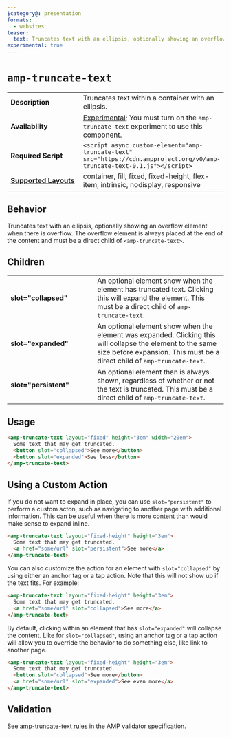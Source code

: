 ```yaml
---
$category@: presentation
formats:
  - websites
teaser:
  text: Truncates text with an ellipsis, optionally showing an overflow element.
experimental: true
---
```


<!--
Copyright 2019 The AMP HTML Authors. All Rights Reserved.

Licensed under the Apache License, Version 2.0 (the "License");
you may not use this file except in compliance with the License.
You may obtain a copy of the License at

      http://www.apache.org/licenses/LICENSE-2.0

Unless required by applicable law or agreed to in writing, software
distributed under the License is distributed on an "AS-IS" BASIS,
WITHOUT WARRANTIES OR CONDITIONS OF ANY KIND, either express or implied.
See the License for the specific language governing permissions and
limitations under the License.
-->

# `amp-truncate-text`

<table>
  <tr>
    <td width="40%"><strong>Description</strong></td>
    <td>Truncates text within a container with an ellipsis.</td>
  </tr>
  <tr>
    <td width="40%"><strong>Availability</strong></td>
    <td><div><a href="https://amp.dev/documentation/guides-and-tutorials/learn/experimental">Experimental</a>; You must turn on the <code>amp-truncate-text</code> experiment to use this component.</div></td>
  </tr>
  <tr>
    <td width="40%"><strong>Required Script</strong></td>
    <td><code>&lt;script async custom-element="amp-truncate-text" src="https://cdn.ampproject.org/v0/amp-truncate-text-0.1.js">&lt;/script></code></td>
  </tr>
  <tr>
    <td class="col-fourty"><strong><a href="https://amp.dev/documentation/guides-and-tutorials/develop/style_and_layout/control_layout">Supported Layouts</a></strong></td>
    <td>container, fill, fixed, fixed-height, flex-item, intrinsic, nodisplay, responsive</td>
  </tr>
</table>

## Behavior

Truncates text with an ellipsis, optionally showing an overflow element when
there is overflow. The overflow element is always placed at the end of the
content and must be a direct child of `<amp-truncate-text>`.

## Children

<table>
  <tr>
    <td width="40%"><strong>slot="collapsed"</strong></td>
    <td>An optional element show when the element has truncated text. Clicking
    this will expand the element. This must be a direct child of <code>amp-truncate-text</code>.</td>
  </tr>
  <tr>
    <td width="40%"><strong>slot="expanded"</strong></td>
    <td>An optional element show when the element was expanded. Clicking
    this will collapse the element to the same size before expansion. This must be a direct child of <code>amp-truncate-text</code>.</td>
  </tr>
  <tr>
    <td width="40%"><strong>slot="persistent"</strong></td>
    <td>An optional element than is always shown, regardless of whether or not the text is truncated. This must be a direct child of <code>amp-truncate-text</code>.</td>
  </tr>
</table>

## Usage

```html
<amp-truncate-text layout="fixed" height="3em" width="20em">
  Some text that may get truncated.
  <button slot="collapsed">See more</button>
  <button slot="expanded">See less</button>
</amp-truncate-text>
```

## Using a Custom Action

If you do not want to expand in place, you can use `slot="persistent"` to
perform a custom acton, such as navigating to another page with additional
information. This can be useful when there is more content than would make sense
to expand inline.

```html
<amp-truncate-text layout="fixed-height" height="3em">
  Some text that may get truncated.
  <a href="some/url" slot="persistent">See more</a>
</amp-truncate-text>
```

You can also customize the action for an element with `slot="collapsed"` by
using either an anchor tag or a tap action. Note that this will not show up if
the text fits. For example:

```html
<amp-truncate-text layout="fixed-height" height="3em">
  Some text that may get truncated.
  <a href="some/url" slot="collapsed">See more</a>
</amp-truncate-text>
```

By default, clicking within an element that has `slot="expanded"` will collapse
the content. Like for `slot="collapsed"`, using an anchor tag or a tap action
will allow you to override the behavior to do something else, like link to
another page.

```html
<amp-truncate-text layout="fixed-height" height="3em">
  Some text that may get truncated.
  <button slot="collapsed">See more</button>
  <a href="some/url" slot="expanded">See even more</a>
</amp-truncate-text>
```

## Validation

See
[amp-truncate-text rules](https://github.com/ampproject/amphtml/blob/master/extensions/amp-truncate-text/validator-amp-truncate-text.protoascii)
in the AMP validator specification.
